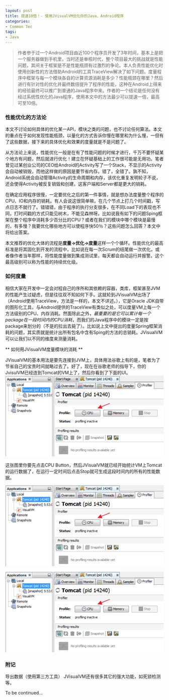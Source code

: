```yaml
---
layout: post
title: 提速10倍！- 使用JVisualVM优化你的Java、Android程序
categories:
- Common Tec
tags:
- Java
---
```


> 作者参于过一个Android项目由近100个程序员开发了3年时间，基本上是把一个服务器做到手机里，当时还是单核时代，整个项目最大的挑战就是性能问题，其间关于框架是不是性能瓶颈有过激烈的争论。本人负责性能优化时使用创新性的方法借助Android的工具TraceView解决了如下问题。度量程序中框架与每一个模块各自的计算资源消耗是多少？性能瓶颈在哪里？然后进行有针对性的优化并最终数倍提升了程序的性能，这种在Android上得来的经验最终可以推广到普通的Java程序中来。作者的一个结论是任何没有经过系统性优化的Java程序，使用本文中的方法最少可以提速一倍，最高可至10倍。

### 性能优化的方法论

本文不讨论如何具体的优化某一API，模块之类的问题，也不讨论任何算法。本文的重点在于如何发现性能瓶颈，以量化的方式告诉你慢在哪里和为什么慢，一但有了这些数据，接下来的具体优化和效果的度量就是不是问题了。

从方法论上来说，性能优化一般是在有了性能问题的时候才进行，千万不要怀疑某个地方有问题，然后就进行优化！建立在怀疑基础上的工作很可能是无用功。笔者曾见过某创业公司的CEO给Android的Activity写了一个Stack，不显示的Activity会自动被销毁，而他这样做的原因是要节省内存。错了，全错了。孰不知，Android系统会自动管理Activity的生命周期和内存，该优化重复发明轮子不说，还会使得Activity被反复销毁和创建，这客户端和Server都是更大的销耗。

在确定应用程序很慢，一定要优化之后的第一件事情，就是想办法度量整个程序的CPU、IO和内存的销耗。有人会说这很简单嘛，在几个节点上打几个时间戳，写点日志不就行了。错错错，由于程序的执行分支很多，在不同Load下的表现也不同，打时间戳的方式只能见树木，不能见森林呀。比如说我有如下的问题Sping框架在整个程序中消耗多少百分比的CPU？或者在我们的模块中哪个模块是最慢的，有多慢？我要优化哪些地方可以使程序快50％？这些问题怎么回答？本文中将给出答案。

本文推荐的优化大体的流程是**度量->优化->度量**这样一个个循环。性能优化的最高标准是将其固化到开发的流程中，比如说在每一次Scrum的结尾做一次优化，或者像作者当年那样，将性能度量做到集成测试里，每天都会自动运行并报警。这个最高级别可以称为性能的持续优化级。

### 如何度量

相信大家在开发中一定会对程自己的序所和其依赖的容器，类库，框架甚至JVM的性能产生过疑虑，但是往往双不知如何下手。这就轮到JVisualVM出场了（Android使用TraceView，方法是一样的，本文不详述。），它是Oracle
JDK自带的图形化工具，与Android提供的TraceView有类似之处，可以度量VM上每一个方法级别的CPU、内存消耗。然面除此之外，_最重要的是它可以累计每一个package在一段时间内的CPU消耗_，而我们的Java程序中的模块一定是按package来划分的（不是的拉出去毙了）。比如说上文中提出的度量Spring框架消耗的问题，其实质就是统计出所有包名中含有Sping的方法的总销耗。JVisualVM可以让我们以不同的维度来测量消耗。


** 如何用JVisualVM度量模块的消耗 **

JVisualVM的基本用法是要先连接到JVM上，具体用法谷歌上有的是，笔者为了节省自己的宝贵时间就略过去了。好了，现在在谷歌老师的指导下，你的JvisulVM已经连到Tomcat的VM上了，然后你看到了下面的UI。
![](/media/pic2015/0625-0.png)

这张图里你要先点击CPU Button，然后JVisualVM就已经开始统计VM上Tomcat的运行数据了，在运行一定时间后点击Stop就可生成这段时间内的所有的性能数据。

![](/media/pic2015/0625-0.png)


![](/media/pic2015/0625-0.png)


### 附记

导出数据（使用第三方工具）
JVisualVM还有很多其它的强大功能，如死锁检测等。

To be continued...
